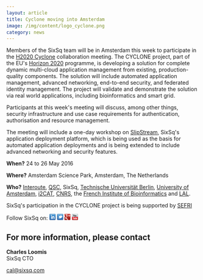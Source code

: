 ```yaml
---
layout: article
title: Cyclone moving into Amsterdam
image: /img/content/logo_cyclone.png  
category: news
---
```


Members of the SixSq team will be in Amsterdam this week to participate in the [H2020 Cyclone](http://www.cyclone-project.eu) collaboration meeting. The CYCLONE project, part of the EU's [Horizon 2020](https://ec.europa.eu/programmes/horizon2020/en/what-horizon-2020) programme, is developing a solution for complete dynamic multi-cloud application management from existing, production-quality components. The solution will include automated application management, advanced networking, end-to-end security, and federated identity management. The project will validate and demonstrate the solution via real world applications, including bioinformatics and smart grid.

Participants at this week's meeting will discuss, among other things, security infrastructure and use case requirements for authentication, authorisation and resource management. 

The meeting will include a one-day workshop on [SlipStream](http://sixsq.com/products/slipstream/), SixSq's application deployment platform, which is being used as the basis for automated application deployments and is being extended to include advanced networking and security features.

**When?**
24 to 26 May 2016

**Where?**
Amsterdam Science Park, Amsterdam, The Netherlands

**Who?**
[Interoute](http://www.interoute.com), [QSC](https://www.qsc.de/en/), SixSq, [Technische Universität Berlin](http://www.snet.tu-berlin.de), [University of Amsterdam](http://www.uva.nl/en/home), [i2CAT](http://www.i2cat.net/en), [CNRS](http://www.cnrs.fr), the [French Institute of Bioinformatics](http://www.france-bioinformatique.fr) and [LAL](http://www.lal.in2p3.fr/?lang=fr).


SixSq's participation in the CYCLONE project is being supported by [SEFRI](http://www.sbfi.admin.ch/index.html?lang=fr)

Follow SixSq on:
<a href="http://linkedin.com/company/sixsq"><img src="/img/design/linkedin_small.png" alt="LinkedIn" width="16" /></a> <a href="http://twitter.com/@sixsq"><img src="/img/design/twitter_small.png" alt="Twitter" width="16" /></a> <a href="http://plus.google.com/+sixsq"><img src="/img/design/google_plus_small.png" alt="Google+" width="16" /></a> <a href="https://www.youtube.com/channel/UCGYw3n7c-QsDtsVH32By1-g"><img src="/img/design/youtube_small.png" alt="Youtube" width="16"/></a>


For more information, please contact
----

**Charles Loomis**  
SixSq CTO 

[cal@sixsq.com](cal@sixsq.com)



